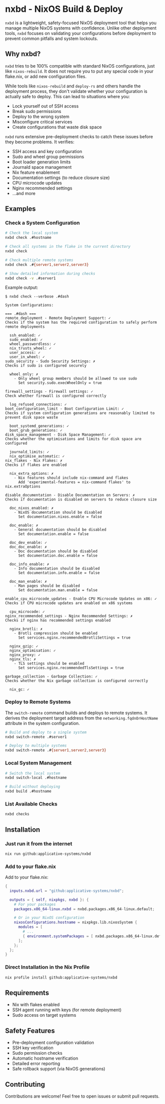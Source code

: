# nxbd - NixOS Build & Deploy

`nxbd` is a lightweight, safety-focused NixOS deployment tool that helps you manage multiple NixOS systems with confidence. Unlike other deployment tools, `nxbd` focuses on validating your configurations before deployment to prevent common pitfalls and system lockouts.

## Why nxbd?

`nxbd` tries to be 100% compatible with standard NixOS configurations, just like `nixos-rebuild`.
It does not require you to put any special code in your flake.nix, or add new configuration files.

While tools like `nixos-rebuild` and `deploy-rs` and others handle the deployment process, they don't validate whether your configuration is actually safe to deploy. This can lead to situations where you:

- Lock yourself out of SSH access
- Break sudo permissions
- Deploy to the wrong system
- Misconfigure critical services
- Create configurations that waste disk space

`nxbd` runs extensive pre-deployment checks to catch these issues before they become problems. It verifies:

- SSH access and key configuration
- Sudo and wheel group permissions
- Boot loader generation limits
- Journald space management
- Nix feature enablement
- Documentation settings (to reduce closure size)
- CPU microcode updates
- Nginx recommended settings
- ...and more

## Examples

### Check a System Configuration

```bash
# Check the local system
nxbd check .#hostname

# Check all systems in the flake in the current directory
nxbd check

# Check multiple remote systems
nxbd check .#{server1,server2,server3}

# Show detailed information during checks
nxbd check -v .#server1
```

Example output:

```console
$ nxbd check --verbose .#dash

System Configurations:

=== .#dash ===
remote_deployment - Remote Deployment Support: ✓
Checks if the system has the required configuration to safely perform remote deployments

  ssh_enabled: ✓
  sudo_enabled: ✓
  wheel_passwordless: ✓
  nix_trusts_wheel: ✓
  user_access: ✓
  user_in_wheel: ✓
sudo_security - Sudo Security Settings: ✗
Checks if sudo is configured securely

  wheel_only: ✗
    - Only wheel group members should be allowed to use sudo
      Set security.sudo.execWheelOnly = true

firewall_settings - Firewall settings: ✓
Check whether firewall is configured correctly

  log_refused_connections: ✓
boot_configuration_limit - Boot Configuration Limit: ✓
Checks if system configuration generations are reasonably limited to prevent disk space waste

  boot_systemd_generations: ✓
  boot_grub_generations: ✓
disk_space_management - Disk Space Management: ✓
Checks whether the optimisations and limits for disk space are configured

  journald_limits: ✓
  nix_optimise_automatic: ✓
nix_flakes - Nix Flakes: ✗
Checks if flakes are enabled

  nix_extra_options: ✗
    - Nix features should include nix-command and flakes
      Add 'experimental-features = nix-command flakes' to nix.extraOptions

disable_documentation - Disable Documentation on Servers: ✗
Checks if documentation is disabled on servers to reduce closure size

  doc_nixos_enabled: ✗
    - NixOS documentation should be disabled
      Set documentation.nixos.enable = false

  doc_enable: ✗
    - General documentation should be disabled
      Set documentation.enable = false

  doc_dev_enable: ✓
  doc_doc_enable: ✗
    - Doc documentation should be disabled
      Set documentation.doc.enable = false

  doc_info_enable: ✗
    - Info documentation should be disabled
      Set documentation.info.enable = false

  doc_man_enable: ✗
    - Man pages should be disabled
      Set documentation.man.enable = false

enable_cpu_microcode_updates - Enable CPU Microcode Updates on x86: ✓
Checks if CPU microcode updates are enabled on x86 systems

  cpu_microcode: ✓
nginx_recommended_settings - Nginx Recommended Settings: ✗
Checks if nginx has recommended settings enabled

  nginx_brotli: ✗
    - Brotli compression should be enabled
      Set services.nginx.recommendedBrotliSettings = true

  nginx_gzip: ✓
  nginx_optimisation: ✓
  nginx_proxy: ✓
  nginx_tls: ✗
    - TLS settings should be enabled
      Set services.nginx.recommendedTlsSettings = true

garbage_collection - Garbage Collection: ✓
Checks whether the Nix garbage collection is configured correctly

  nix_gc: ✓
```

### Deploy to Remote Systems

The `switch-remote` command builds and deploys to remote systems.
It derives the deployment target address from the `networking.fqdnOrHostName` attribute in the system configuration.

```bash
# Build and deploy to a single system
nxbd switch-remote .#server1

# Deploy to multiple systems
nxbd switch-remote .#{server1,server2,server3}
```

### Local System Management

```bash
# Switch the local system
nxbd switch-local .#hostname

# Build without deploying
nxbd build .#hostname
```

### List Available Checks

```bash
nxbd checks
```

## Installation

### Just run it from the internet

```bash
nix run github:applicative-systems/nxbd
```

### Add to your flake.nix

Add to your flake.nix:

```nix
{
  inputs.nxbd.url = "github:applicative-systems/nxbd";

  outputs = { self, nixpkgs, nxbd }: {
    # For your packages
    packages.x86_64-linux.nxbd = nxbd.packages.x86_64-linux.default;

    # Or in your NixOS configuration
    nixosConfigurations.hostname = nixpkgs.lib.nixosSystem {
      modules = [
        # ...
        { environment.systemPackages = [ nxbd.packages.x86_64-linux.default ]; }
      ];
    };
  };
}
```

### Direct Installation in the Nix Profile

```bash
nix profile install github:applicative-systems/nxbd
```

## Requirements

- Nix with flakes enabled
- SSH agent running with keys (for remote deployment)
- Sudo access on target systems

## Safety Features

- Pre-deployment configuration validation
- SSH key verification
- Sudo permission checks
- Automatic hostname verification
- Detailed error reporting
- Safe rollback support (via NixOS generations)

## Contributing

Contributions are welcome! Feel free to open issues or submit pull requests.

